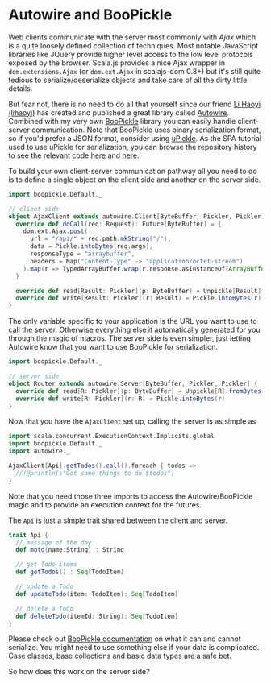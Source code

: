 # Autowire and BooPickle

Web clients communicate with the server most commonly with *Ajax* which is a quite loosely defined collection of techniques. Most notable
JavaScript libraries like JQuery provide higher level access to the low level protocols exposed by the browser. Scala.js provides a nice
Ajax wrapper in `dom.extensions.Ajax` (or `dom.ext.Ajax` in scalajs-dom 0.8+) but it's still quite tedious to serialize/deserialize objects
and take care of all the dirty little details.

But fear not, there is no need to do all that yourself since our friend [Li Haoyi (lihaoyi)](https://github.com/lihaoyi) has created and
published a great library called [Autowire](https://github.com/lihaoyi/autowire). Combined with my very own 
[BooPickle](https://github.com/ochrons/boopickle) library you can easily handle client-server communication. Note that BooPickle uses
binary serialization format, so if you'd prefer a JSON format, consider using [uPickle](https://github.com/lihaoyi/upickle). As the SPA tutorial
used to use uPickle for serialization, you can browse the repository history to see the relevant code 
[here](https://github.com/ochrons/scalajs-spa-tutorial/blob/628bf9308aaebe7f3d0527007ef604801988ef42/js/src/main/scala/spatutorial/client/services/AjaxClient.scala)
and [here](https://github.com/ochrons/scalajs-spa-tutorial/blob/628bf9308aaebe7f3d0527007ef604801988ef42/jvm/src/main/scala/spatutorial/server/MainApp.scala).

To build your own client-server communication pathway all you need to do is to define a single object on the client side and another on the
server side.

```scala
import boopickle.Default._

// client side
object AjaxClient extends autowire.Client[ByteBuffer, Pickler, Pickler] {
  override def doCall(req: Request): Future[ByteBuffer] = {
    dom.ext.Ajax.post(
      url = "/api/" + req.path.mkString("/"),
      data = Pickle.intoBytes(req.args),
      responseType = "arraybuffer",
      headers = Map("Content-Type" -> "application/octet-stream")
    ).map(r => TypedArrayBuffer.wrap(r.response.asInstanceOf[ArrayBuffer]))
  }

  override def read[Result: Pickler](p: ByteBuffer) = Unpickle[Result].fromBytes(p)
  override def write[Result: Pickler](r: Result) = Pickle.intoBytes(r)
}
```

The only variable specific to your application is the URL you want to use to call the server. Otherwise everything else it automatically
generated for you through the magic of macros. The server side is even simpler, just letting Autowire know that you want to use BooPickle
for serialization.

```scala
import boopickle.Default._

// server side
object Router extends autowire.Server[ByteBuffer, Pickler, Pickler] {
  override def read[R: Pickler](p: ByteBuffer) = Unpickle[R].fromBytes(p)
  override def write[R: Pickler](r: R) = Pickle.intoBytes(r)
}
```

Now that you have the `AjaxClient` set up, calling the server is as simple as

```scala
import scala.concurrent.ExecutionContext.Implicits.global
import boopickle.Default._
import autowire._

AjaxClient[Api].getTodos().call().foreach { todos =>
  //!@println(s"Got some things to do $todos")
}
```

Note that you need those three imports to access the Autowire/BooPickle magic and to provide an execution context for the futures.

The `Api` is just a simple trait shared between the client and server.

```scala
trait Api {
  // message of the day
  def motd(name:String) : String

  // get Todo items
  def getTodos() : Seq[TodoItem]

  // update a Todo
  def updateTodo(item: TodoItem): Seq[TodoItem]

  // delete a Todo
  def deleteTodo(itemId: String): Seq[TodoItem]
}
```

Please check out [BooPickle documentation](https://github.com/ochrons/boopickle) on what it can and cannot serialize. You might need to use 
something else if your data is complicated. Case classes, base collections and basic data types are a safe bet.

So how does this work on the server side?

